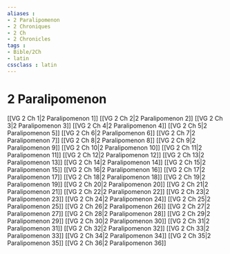 ```yaml
---
aliases : 
- 2 Paralipomenon
- 2 Chroniques
- 2 Ch
- 2 Chronicles
tags : 
- Bible/2Ch
- latin
cssclass : latin
---
```


# 2 Paralipomenon

[[VG 2 Ch 1|2 Paralipomenon 1]]
[[VG 2 Ch 2|2 Paralipomenon 2]]
[[VG 2 Ch 3|2 Paralipomenon 3]]
[[VG 2 Ch 4|2 Paralipomenon 4]]
[[VG 2 Ch 5|2 Paralipomenon 5]]
[[VG 2 Ch 6|2 Paralipomenon 6]]
[[VG 2 Ch 7|2 Paralipomenon 7]]
[[VG 2 Ch 8|2 Paralipomenon 8]]
[[VG 2 Ch 9|2 Paralipomenon 9]]
[[VG 2 Ch 10|2 Paralipomenon 10]]
[[VG 2 Ch 11|2 Paralipomenon 11]]
[[VG 2 Ch 12|2 Paralipomenon 12]]
[[VG 2 Ch 13|2 Paralipomenon 13]]
[[VG 2 Ch 14|2 Paralipomenon 14]]
[[VG 2 Ch 15|2 Paralipomenon 15]]
[[VG 2 Ch 16|2 Paralipomenon 16]]
[[VG 2 Ch 17|2 Paralipomenon 17]]
[[VG 2 Ch 18|2 Paralipomenon 18]]
[[VG 2 Ch 19|2 Paralipomenon 19]]
[[VG 2 Ch 20|2 Paralipomenon 20]]
[[VG 2 Ch 21|2 Paralipomenon 21]]
[[VG 2 Ch 22|2 Paralipomenon 22]]
[[VG 2 Ch 23|2 Paralipomenon 23]]
[[VG 2 Ch 24|2 Paralipomenon 24]]
[[VG 2 Ch 25|2 Paralipomenon 25]]
[[VG 2 Ch 26|2 Paralipomenon 26]]
[[VG 2 Ch 27|2 Paralipomenon 27]]
[[VG 2 Ch 28|2 Paralipomenon 28]]
[[VG 2 Ch 29|2 Paralipomenon 29]]
[[VG 2 Ch 30|2 Paralipomenon 30]]
[[VG 2 Ch 31|2 Paralipomenon 31]]
[[VG 2 Ch 32|2 Paralipomenon 32]]
[[VG 2 Ch 33|2 Paralipomenon 33]]
[[VG 2 Ch 34|2 Paralipomenon 34]]
[[VG 2 Ch 35|2 Paralipomenon 35]]
[[VG 2 Ch 36|2 Paralipomenon 36]]
